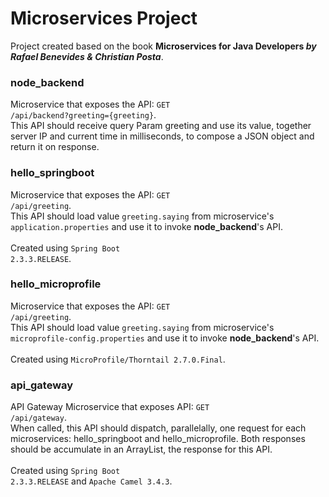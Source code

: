 # Microservices Project

Project created based on the book <b>Microservices for Java Developers <i>by Rafael Benevides & Christian Posta</i></b>.

### node_backend

Microservice that exposes the API: <code>GET /api/backend?greeting={greeting}</code>.</br>
This API should receive query Param greeting and use its value, together server IP and current time in milliseconds, to compose a JSON object and return it on response.

### hello_springboot

Microservice that exposes the API: <code>GET /api/greeting</code>.</br>
This API should load value <code>greeting.saying</code> from microservice's <code>application.properties</code> and use it to invoke <b>node_backend</b>'s API.</br>
</br>
Created using <code>Spring Boot 2.3.3.RELEASE</code>. 

### hello_microprofile

Microservice that exposes the API: <code>GET /api/greeting</code>.</br>
This API should load value <code>greeting.saying</code> from microservice's <code>microprofile-config.properties</code> and use it to invoke <b>node_backend</b>'s API.</br>
</br>
Created using <code>MicroProfile/Thorntail 2.7.0.Final</code>. 

### api_gateway

API Gateway Microservice that exposes API: <code>GET /api/gateway</code>.<br>
When called, this API should dispatch, parallelally, one request for each microservices: hello_springboot and hello_microprofile.
Both responses should be accumulate in an ArrayList, the response for this API.<br>
<br>
Created using <code>Spring Boot 2.3.3.RELEASE</code> and <code>Apache Camel 3.4.3</code>.
